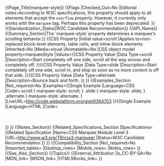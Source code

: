 {{Page_Title|marquee-style}}
{{Flags
|Checked_Out=No
|Editorial notes=According to W3C specifications, this property should apply to all elements that accept the <code>overflow</code> property. However, it currently only works with the <code>marquee</code> tag. Perhaps this property has been deprecated.
}}
{{Standardization_Status|W3C Candidate Recommendation}}
{{API_Name}}
{{Summary_Section|The 'marquee-style' property determines a marquee's scrolling behavior.}}
{{CSS Property
|Initial value=scroll
|Applies to=non-replaced block-level elements, table cells, and inline-block elements
|Inherited=No
|Media=visual
|Animatable=No
|CSS object model property=marqueeStyle
|Values={{CSS Property Value
|Data Type=scroll
|Description=Start completely off one side, scroll all the way across and completely off.
}}{{CSS Property Value
|Data Type=slide
|Description=Start completely off one side, scroll in, and stop as soon as no more content is off that side.
}}{{CSS Property Value
|Data Type=alternate
|Description=Bounce back and forth.
}}
}}
{{Examples_Section
|Not_required=No
|Examples={{Single Example
|Language=CSS
|Code=.scroll { marquee-style: scroll; }
.slide { marquee-style: slide; }
.alternate { marquee-style: alternate; }
|LiveURL=http://code.webplatform.org/gist/6364703
}}{{Single Example
|Language=HTML
|Code=<marquee class="scroll">This demonstrates the 'scroll' value of the 'marquee-style' property.</marquee>
<marquee class="slide">This demonstrates the 'slide' value of the 'marquee-style' property.</marquee>
<marquee class="alternate">This demonstrates the 'alternate' value of the 'marquee-style' property.</marquee>
}}
}}
{{Notes_Section}}
{{Related_Specifications_Section
|Specifications={{Related Specification
|Name=CSS Marquee Module Level 3
|URL=http://www.w3.org/TR/css3-marquee/
|Status=W3C Candidate Recommendation
}}
}}
{{Compatibility_Section
|Not_required=No
|Imported_tables=
|Desktop_rows=
|Mobile_rows=
|Notes_rows=
}}
{{See_Also_Section}}
{{Topics}}
{{External_Attribution
|Is_CC-BY-SA=No
|MDN_link=
|MSDN_link=
|HTML5Rocks_link=
}}